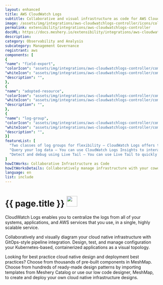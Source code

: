 ```yaml
---
layout: enhanced
title: AWS CloudWatch Logs
subtitle: Collaborative and visual infrastructure as code for AWS CloudWatch Logs
image: /assets/img/integrations/aws-cloudwatchlogs-controller/icons/color/aws-cloudwatchlogs-controller-color.svg
permalink: extensibility/integrations/aws-cloudwatchlogs-controller
docURL: https://docs.meshery.io/extensibility/integrations/aws-cloudwatchlogs-controller
description: 
category: Observability and Analysis
subcategory: Management Governance
registrant: aws
components: [
{
"name": "field-export",
"colorIcon": "assets/img/integrations/aws-cloudwatchlogs-controller/components/field-export/icons/color/field-export-color.svg",
"whiteIcon": "assets/img/integrations/aws-cloudwatchlogs-controller/components/field-export/icons/white/field-export-white.svg",
"description": "",
},
{
"name": "adopted-resource",
"colorIcon": "assets/img/integrations/aws-cloudwatchlogs-controller/components/adopted-resource/icons/color/adopted-resource-color.svg",
"whiteIcon": "assets/img/integrations/aws-cloudwatchlogs-controller/components/adopted-resource/icons/white/adopted-resource-white.svg",
"description": "",
},
{
"name": "log-group",
"colorIcon": "assets/img/integrations/aws-cloudwatchlogs-controller/components/log-group/icons/color/log-group-color.svg",
"whiteIcon": "assets/img/integrations/aws-cloudwatchlogs-controller/components/log-group/icons/white/log-group-white.svg",
"description": "",
}]
featureList: [
  "Two classes of log groups for flexibility – CloudWatch Logs offers two classes of log groups so that you can have a cost-effective option for logs that you access infrequently. ",
  "Query your log data – You can use CloudWatch Logs Insights to interactively search and analyze your log data. ",
  "Detect and debug using Live Tail – You can use Live Tail to quickly troubleshoot incidents by viewing a streaming list of new log events as they are ingested. "
]
howItWorks: Collaborative Infrastructure as Code
howItWorksDetails: Collaboratively manage infrastructure with your coworkers synchronously sharing the same designs.
language: en
list: include
---
```

<h1>{{ page.title }} <img src="{{ page.image }}" style="width: 35px; height: 35px;" /></h1>

<p>
CloudWatch Logs enables you to centralize the logs from all of your systems, applications, and AWS services that you use, in a single, highly scalable service.
</p>
<p>
    Collaboratively and visually diagram your cloud native infrastructure with GitOps-style pipeline integration. Design, test, and manage configuration your Kubernetes-based, containerized applications as a visual topology.
</p>
<p>
    Looking for best practice cloud native design and deployment best practices? Choose from thousands of pre-built components in MeshMap. Choose from hundreds of ready-made design patterns by importing templates from Meshery Catalog or use our low code designer, MeshMap, to create and deploy your own cloud native infrastructure designs.
</p>
